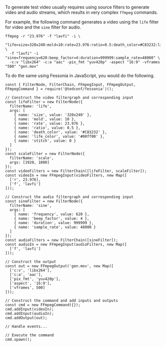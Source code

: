To generate test video usually requires using source filters to generate
video and audio streams, which results in very complex `ffmpeg` commands.

For example, the following command generates a video using the `life`
filter for video and the `sine` filter for audio.

```{bash}
ffmpeg -r "23.976" -f "lavfi" -i \
  "life=size=320x240:mold=10:rate=23.976:ratio=0.5:death_color=#C83232:life_color=#00ff00:stitch=0,scale=1920:1080" \
  -f "lavfi" -i "sine=frequency=620:beep_factor=4:duration=999999:sample_rate=48000" \
  -c:v "libx264" -c:a "aac" -pix_fmt "yuv420p" -aspect "16:9" -vframes "500" "gen.mov"
```

To do the same using Fessonia in JavaScript, you would do the following.

```{javascript}
const { FilterNode, FilterChain, FFmpegInput, FFmpegOutput, FFmpegCommand } = require('@tedconf/fessonia')();

// Construct the video filtergraph and corresponding input
const lifeFilter = new FilterNode({
  filterName: 'life',
  args: [
    { name: 'size', value: '320x240' },
    { name: 'mold', value: 10 },
    { name: 'rate', value: 23.976 },
    { name: 'ratio', value: 0.5 },
    { name: 'death_color', value: '#C83232' },
    { name: 'life_color', value: '#00ff00' },
    { name: 'stitch', value: 0 }
  ]
});
const scaleFilter = new FilterNode({
  filterName: 'scale',
  args: [1920, 1080]
});
const videoFilters = new FilterChain([lifeFilter, scaleFilter]);
const videoIn = new FFmpegInput(videoFilters, new Map([
  ['r', 23.976],
  ['f', 'lavfi']
]));

// Construct the audio filtergraph and corresponding input
const sineFilter = new FilterNode({
  filterName: 'sine',
  args: [
    { name: 'frequency', value: 620 },
    { name: 'beep_factor', value: 4 },
    { name: 'duration', value: 999999 },
    { name: 'sample_rate', value: 48000 }
  ]
});
const audioFilters = new FilterChain([sineFilter]);
const audioIn = new FFmpegInput(audioFilters, new Map([
  ['f', 'lavfi']
]));

// Construct the output
const out = new FFmpegOutput('gen.mov', new Map([
  ['c:v', 'libx264'],
  ['c:a', 'aac'],
  ['pix_fmt', 'yuv420p'],
  ['aspect', '16:9'],
  ['vframes', 500]
]));

// Construct the command and add inputs and outputs
const cmd = new FFmpegCommand({});
cmd.addInput(videoIn);
cmd.addInput(audioIn);
cmd.addOutput(out);

// Handle events...

// Execute the command
cmd.spawn();
```
